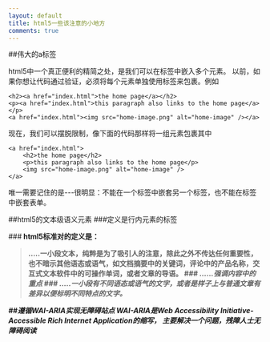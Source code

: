 ```yaml
---
layout: default
title: html5一些该注意的小地方
comments: true
---
```


##伟大的a标签

html5中一个真正便利的精简之处，是我们可以在标签中嵌入多个元素。
以前，如果你想让代码通过验证，必须将每个元素单独使用标签来包裹。例如

    <h2><a href="index.html">the home page</a></h2>
    <p><a href="index.html">this paragraph also links to the home page</a></p>
    <a href="index.html"><img src="home-image.png" alt="home-image" /></a>

现在，我们可以摆脱限制，像下面的代码那样将一组元素包裹其中

    <a href="index.html">
    	<h2>the home page</h2>
    	<p>this paragraph also links to the home page</p>
    	<img src="home-image.png" alt="home-image" />
    </a>

唯一需要记住的是---很明显：不能在一个标签中嵌套另一个标签，也不能在标签中嵌套表单。

##html5的文本级语义元素
###定义是行内元素的标签

###<b>
html5标准对<b>的定义是：
> .....一小段文本，纯粹是为了吸引人的注意，除此之外不传达任何重要性，也不暗示其他语态或语气，如文档摘要中的关键词，评论中的产品名称，交互式文本软件中的可操作单词，或者文章的导语。
###<em>
> ......强调内容中的重点
###<i>
> .....一小段有不同语态或语气的文字，或者是样子上与普通文章有差异以便标明不同特点的文字。

##遵循WAI-ARIA实现无障碍站点
WAI-ARIA是Web Accessibility Initiative-Accessible Rich Internet Application的缩写，
主要解决一个问题，残障人士无障碍阅读
